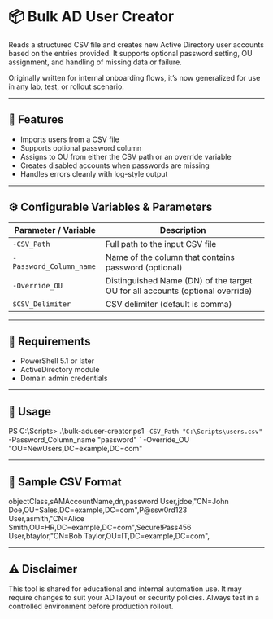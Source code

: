 # 📦 Bulk AD User Creator

Reads a structured CSV file and creates new Active Directory user accounts based on the entries provided. It supports optional password setting, OU assignment, and handling of missing data or failure.

Originally written for internal onboarding flows, it’s now generalized for use in any lab, test, or rollout scenario.

---

## 🧩 Features

- Imports users from a CSV file
- Supports optional password column
- Assigns to OU from either the CSV path or an override variable
- Creates disabled accounts when passwords are missing
- Handles errors cleanly with log-style output

---

## ⚙️ Configurable Variables & Parameters

| Parameter / Variable        | Description |
|-----------------------------|-------------|
| `-CSV_Path`                 | Full path to the input CSV file |
| `-Password_Column_name`     | Name of the column that contains password (optional) |
| `-Override_OU`              | Distinguished Name (DN) of the target OU for all accounts (optional override) |
| `$CSV_Delimiter`            | CSV delimiter (default is comma) |

---

## 🧪 Requirements

- PowerShell 5.1 or later  
- ActiveDirectory module  
- Domain admin credentials  

---

## 🚀 Usage

PS C:\Scripts> .\bulk-aduser-creator.ps1 `
    -CSV_Path "C:\Scripts\users.csv" `
    -Password_Column_name "password" `
    -Override_OU "OU=NewUsers,DC=example,DC=com"

---

## 📁 Sample CSV Format

objectClass,sAMAccountName,dn,password
User,jdoe,"CN=John Doe,OU=Sales,DC=example,DC=com",P@ssw0rd123
User,asmith,"CN=Alice Smith,OU=HR,DC=example,DC=com",Secure!Pass456
User,btaylor,"CN=Bob Taylor,OU=IT,DC=example,DC=com",

---

## ⚠️ Disclaimer

This tool is shared for educational and internal automation use. It may require changes to suit your AD layout or security policies. Always test in a controlled environment before production rollout.